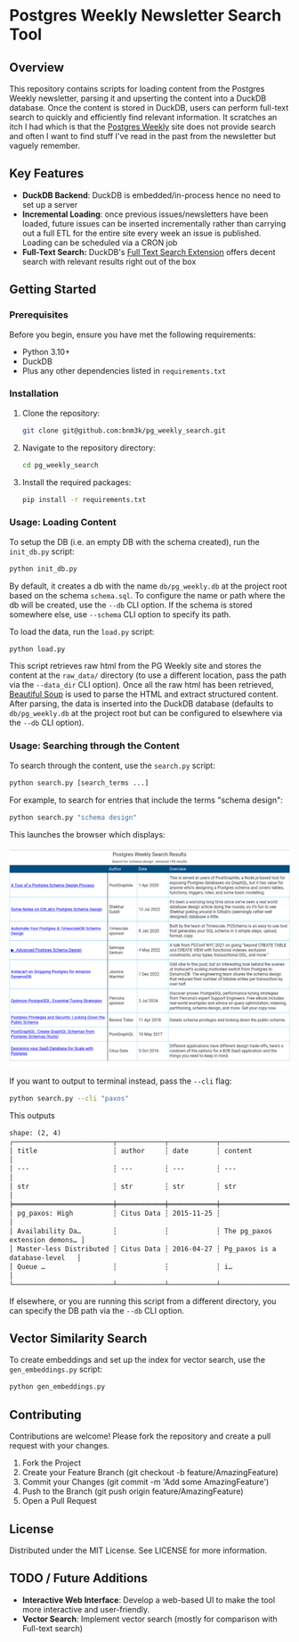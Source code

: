 # Postgres Weekly Newsletter Search Tool

## Overview

This repository contains scripts for loading content from the Postgres Weekly
newsletter, parsing it and upserting the content into a DuckDB database. Once
the content is stored in DuckDB, users can perform full-text search to quickly
and efficiently find relevant information. It scratches an itch I had which is
that the [Postgres Weekly](https://postgresweekly.com/) site does not provide
search and often I want to find stuff I've read in the past from the newsletter
but vaguely remember.

## Key Features

- **DuckDB Backend**: DuckDB is embedded/in-process hence no need to set up a
  server
- **Incremental Loading**: once previous issues/newsletters have been loaded,
  future issues can be inserted incrementally rather than carrying out a full
  ETL for the entire site every week an issue is published. Loading can be
  scheduled via a CRON job
- **Full-Text Search:** DuckDB's
  [Full Text Search Extension](https://duckdb.org/2021/01/25/full-text-search.html)
  offers decent search with relevant results right out of the box

## Getting Started

### Prerequisites

Before you begin, ensure you have met the following requirements:

- Python 3.10+
- DuckDB
- Plus any other dependencies listed in `requirements.txt`

### Installation

1. Clone the repository:

   ```bash
   git clone git@github.com:bnm3k/pg_weekly_search.git
   ```
2. Navigate to the repository directory:

   ```bash
   cd pg_weekly_search
   ```

3. Install the required packages:

   ```bash
   pip install -r requirements.txt
   ```

### Usage: Loading Content

To setup the DB (i.e. an empty DB with the schema created), run the `init_db.py`
script:

```bash
python init_db.py
```

By default, it creates a db with the name `db/pg_weekly.db` at the project root
based on the schema `schema.sql`. To configure the name or path where the db
will be created, use the `--db` CLI option. If the schema is stored somewhere
else, use `--schema` CLI option to specify its path.

To load the data, run the `load.py` script:

```bash
python load.py
```

This script retrieves raw html from the PG Weekly site and stores the content at
the `raw_data/` directory (to use a different location, pass the path via the
`--data_dir` CLI option). Once all the raw html has been retrieved,
[Beautiful Soup](https://pypi.org/project/beautifulsoup4/) is used to parse the
HTML and extract structured content. After parsing, the data is inserted into
the DuckDB database (defaults to `db/pg_weekly.db` at the project root but can
be configured to elsewhere via the `--db` CLI option).

### Usage: Searching through the Content

To search through the content, use the `search.py` script:

```bash
python search.py [search_terms ...]
```

For example, to search for entries that include the terms "schema design":

```bash
python search.py "schema design"
```

This launches the browser which displays:

![search results rendered using great tables](assets/sample_results.png)

If you want to output to terminal instead, pass the `--cli` flag:

```bash
python search.py --cli "paxos"
```

This outputs

```
shape: (2, 4)
┌─────────────────────────┬────────────┬────────────┬────────────────────────────────┐
│ title                   ┆ author     ┆ date       ┆ content                        │
│ ---                     ┆ ---        ┆ ---        ┆ ---                            │
│ str                     ┆ str        ┆ str        ┆ str                            │
╞═════════════════════════╪════════════╪════════════╪════════════════════════════════╡
│ pg_paxos: High          ┆ Citus Data ┆ 2015-11-25 ┆                                │
│ Availability Da…        ┆            ┆            ┆ The pg_paxos extension demons… │
│ Master-less Distributed ┆ Citus Data ┆ 2016-04-27 ┆ Pg_paxos is a database-level   │
│ Queue …                 ┆            ┆            ┆ i…                             │
└─────────────────────────┴────────────┴────────────┴────────────────────────────────┘
```

If elsewhere, or you are running this script from a different directory, you can
specify the DB path via the `--db` CLI option.

## Vector Similarity Search

To create embeddings and set up the index for vector search, use the
`gen_embeddings.py` script:

```bash
python gen_embeddings.py
```

## Contributing

Contributions are welcome! Please fork the repository and create a pull request
with your changes.

1. Fork the Project
2. Create your Feature Branch (git checkout -b feature/AmazingFeature)
3. Commit your Changes (git commit -m 'Add some AmazingFeature')
4. Push to the Branch (git push origin feature/AmazingFeature)
5. Open a Pull Request

## License

Distributed under the MIT License. See LICENSE for more information.

## TODO / Future Additions

- **Interactive Web Interface**: Develop a web-based UI to make the tool more
  interactive and user-friendly.
- **Vector Search**: Implement vector search (mostly for comparison with
  Full-text search)
